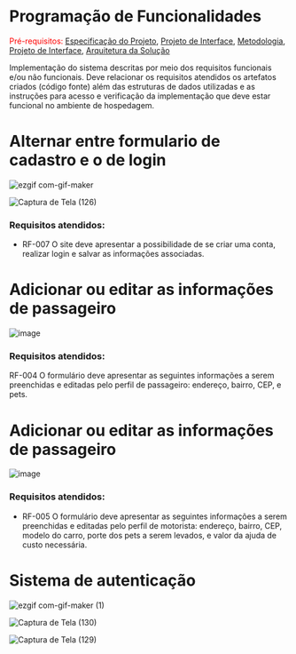 # Programação de Funcionalidades

<span style="color:red">Pré-requisitos: <a href="2-Especificação do Projeto.md"> Especificação do Projeto</a></span>, <a href="3-Projeto de Interface.md"> Projeto de Interface</a>, <a href="4-Metodologia.md"> Metodologia</a>, <a href="3-Projeto de Interface.md"> Projeto de Interface</a>, <a href="5-Arquitetura da Solução.md"> Arquitetura da Solução</a>

Implementação do sistema descritas por meio dos requisitos funcionais e/ou não funcionais. Deve relacionar os requisitos atendidos os artefatos criados (código fonte) além das estruturas de dados utilizadas e as instruções para acesso e verificação da implementação que deve estar funcional no ambiente de hospedagem.

# Alternar entre formulario de cadastro e o de login

![ezgif com-gif-maker](https://user-images.githubusercontent.com/62656936/173162311-9cf6daa4-a2bd-47a0-8cae-5c873dfd917a.gif)

![Captura de Tela (126)](https://user-images.githubusercontent.com/62656936/173162531-7a7b1ce8-5198-42ab-ad8c-8fe58f5e17e1.png)

### Requisitos atendidos:
- RF-007 	O site deve apresentar a possibilidade de se criar uma conta, realizar login e salvar as informações associadas.

# Adicionar ou editar as informações de passageiro
![image](https://user-images.githubusercontent.com/103083123/174585250-450b8a64-7b42-42ab-a9db-3db27c5f2993.png)

### Requisitos atendidos:
RF-004 	O formulário deve apresentar as seguintes informações a serem preenchidas e editadas pelo perfil de passageiro: endereço, bairro, CEP, e pets.

# Adicionar ou editar as informações de passageiro
![image](https://user-images.githubusercontent.com/103083123/174589568-a23f2d87-7a22-4a4e-9382-17a0cbe8555c.png)

### Requisitos atendidos:
- RF-005 	O formulário deve apresentar as seguintes informações a serem preenchidas e editadas pelo perfil de motorista: endereço, bairro, CEP, modelo do carro, porte dos pets a serem levados, e valor da ajuda de custo necessária.


# Sistema de autenticação

![ezgif com-gif-maker (1)](https://user-images.githubusercontent.com/62656936/173402311-fe243238-2ab5-46ef-b201-c82cb6e7e430.gif)

![Captura de Tela (130)](https://user-images.githubusercontent.com/62656936/173403549-54824d30-01fd-4f23-b944-af91790a722d.png)

![Captura de Tela (129)](https://user-images.githubusercontent.com/62656936/173403562-bc99b746-dcf9-499e-89a8-2b033ebbec60.png)
